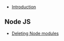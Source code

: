 
-   [Introduction](README.md)

## Node JS
-   [Deleting Node modules](node/deleting-node-modules.md)
